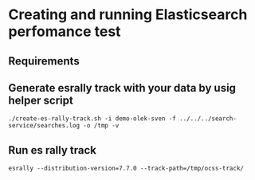 # Creating and running Elasticsearch perfomance test
## Requirements

## Generate esrally track with your data by usig helper script
```
./create-es-rally-track.sh -i demo-olek-sven -f ../../../search-service/searches.log -o /tmp -v
```

## Run es rally track
```
esrally --distribution-version=7.7.0 --track-path=/tmp/ocss-track/
```